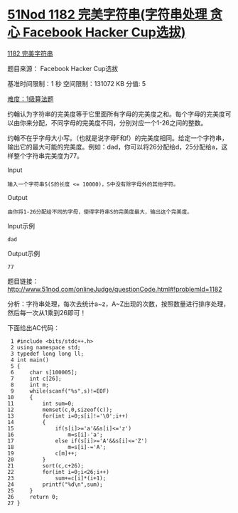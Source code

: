 # [51Nod 1182 完美字符串(字符串处理 贪心 Facebook Hacker Cup选拔)][0]


[1182 完美字符串][1]

题目来源： Facebook Hacker Cup选拔 

基准时间限制：1 秒 空间限制：131072 KB 分值: 5 

[难度：1级算法题][2]

约翰认为字符串的完美度等于它里面所有字母的完美度之和。每个字母的完美度可以由你来分配，不同字母的完美度不同，分别对应一个1-26之间的整数。

约翰不在乎字母大小写。（也就是说字母F和f）的完美度相同。给定一个字符串，输出它的最大可能的完美度。例如：dad，你可以将26分配给d，25分配给a，这样整个字符串完美度为77。

Input

    输入一个字符串S(S的长度 <= 10000)，S中没有除字母外的其他字符。

Output

    由你将1-26分配给不同的字母，使得字符串S的完美度最大，输出这个完美度。

Input示例

    dad

Output示例

    77

题目链接： http://www.51nod.com/onlineJudge/questionCode.html#!problemId=1182

  
分析：字符串处理，每次去统计a~z，A~Z出现的次数，按照数量进行排序处理，然后每一次从1乘到26即可！

下面给出AC代码：

 

     1 #include <bits/stdc++.h>
     2 using namespace std;
     3 typedef long long ll;
     4 int main()
     5 {
     6     char s[100005];
     7     int c[26];
     8     int m;
     9     while(scanf("%s",s)!=EOF)
    10     {
    11         int sum=0;
    12         memset(c,0,sizeof(c));
    13         for(int i=0;s[i]!='\0';i++)
    14         {
    15             if(s[i]>='a'&&s[i]<='z')
    16                 m=s[i]-'a';
    17             else if(s[i]>='A'&&s[i]<='Z')
    18                 m=s[i]-='A';
    19             c[m]++;
    20         }
    21         sort(c,c+26);
    22         for(int i=0;i<26;i++)
    23             sum+=c[i]*(i+1);
    24         printf("%d\n",sum);
    25     }
    26     return 0;
    27 }

[0]: http://www.cnblogs.com/ECJTUACM-873284962/p/6640871.html
[1]: http://www.51nod.com/onlineJudge/questionCode.html#%21problemId=1182
[2]: http://www.51nod.com/onlineJudge/problemList.html#%21groupId=2